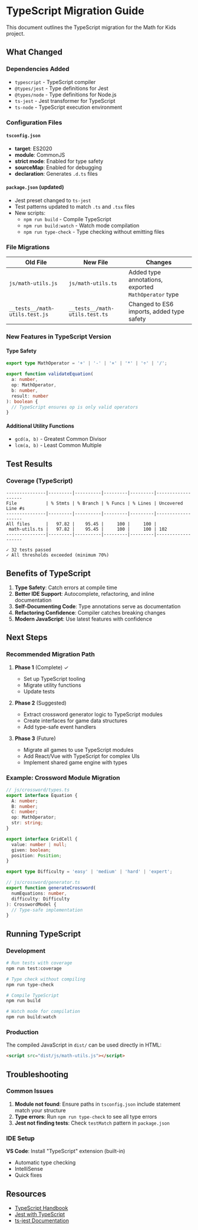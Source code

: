 # TypeScript Migration Guide

This document outlines the TypeScript migration for the Math for Kids project.

## What Changed

### Dependencies Added
- `typescript` - TypeScript compiler
- `@types/jest` - Type definitions for Jest
- `@types/node` - Type definitions for Node.js
- `ts-jest` - Jest transformer for TypeScript
- `ts-node` - TypeScript execution environment

### Configuration Files

#### `tsconfig.json`
- **target**: ES2020
- **module**: CommonJS
- **strict mode**: Enabled for type safety
- **sourceMap**: Enabled for debugging
- **declaration**: Generates `.d.ts` files

#### `package.json` (updated)
- Jest preset changed to `ts-jest`
- Test patterns updated to match `.ts` and `.tsx` files
- New scripts:
  - `npm run build` - Compile TypeScript
  - `npm run build:watch` - Watch mode compilation
  - `npm run type-check` - Type checking without emitting files

### File Migrations

| Old File | New File | Changes |
|----------|----------|---------|
| `js/math-utils.js` | `js/math-utils.ts` | Added type annotations, exported `MathOperator` type |
| `__tests__/math-utils.test.js` | `__tests__/math-utils.test.ts` | Changed to ES6 imports, added type safety |

### New Features in TypeScript Version

#### Type Safety
```typescript
export type MathOperator = '+' | '-' | '×' | '*' | '÷' | '/';

export function validateEquation(
  a: number,
  op: MathOperator,
  b: number,
  result: number
): boolean {
  // TypeScript ensures op is only valid operators
}
```

#### Additional Utility Functions
- `gcd(a, b)` - Greatest Common Divisor
- `lcm(a, b)` - Least Common Multiple

## Test Results

### Coverage (TypeScript)
```
---------------|---------|----------|---------|---------|-------------------
File           | % Stmts | % Branch | % Funcs | % Lines | Uncovered Line #s
---------------|---------|----------|---------|---------|-------------------
All files      |   97.82 |    95.45 |     100 |     100 |
 math-utils.ts |   97.82 |    95.45 |     100 |     100 | 102
---------------|---------|----------|---------|---------|-------------------

✓ 32 tests passed
✓ All thresholds exceeded (minimum 70%)
```

## Benefits of TypeScript

1. **Type Safety**: Catch errors at compile time
2. **Better IDE Support**: Autocomplete, refactoring, and inline documentation
3. **Self-Documenting Code**: Type annotations serve as documentation
4. **Refactoring Confidence**: Compiler catches breaking changes
5. **Modern JavaScript**: Use latest features with confidence

## Next Steps

### Recommended Migration Path

1. **Phase 1** (Complete) ✓
   - Set up TypeScript tooling
   - Migrate utility functions
   - Update tests

2. **Phase 2** (Suggested)
   - Extract crossword generator logic to TypeScript modules
   - Create interfaces for game data structures
   - Add type-safe event handlers

3. **Phase 3** (Future)
   - Migrate all games to use TypeScript modules
   - Add React/Vue with TypeScript for complex UIs
   - Implement shared game engine with types

### Example: Crossword Module Migration

```typescript
// js/crossword/types.ts
export interface Equation {
  A: number;
  B: number;
  C: number;
  op: MathOperator;
  str: string;
}

export interface GridCell {
  value: number | null;
  given: boolean;
  position: Position;
}

export type Difficulty = 'easy' | 'medium' | 'hard' | 'expert';

// js/crossword/generator.ts
export function generateCrossword(
  numEquations: number,
  difficulty: Difficulty
): CrosswordModel {
  // Type-safe implementation
}
```

## Running TypeScript

### Development
```bash
# Run tests with coverage
npm run test:coverage

# Type check without compiling
npm run type-check

# Compile TypeScript
npm run build

# Watch mode for compilation
npm run build:watch
```

### Production
The compiled JavaScript in `dist/` can be used directly in HTML:
```html
<script src="dist/js/math-utils.js"></script>
```

## Troubleshooting

### Common Issues

1. **Module not found**: Ensure paths in `tsconfig.json` include statement match your structure
2. **Type errors**: Run `npm run type-check` to see all type errors
3. **Jest not finding tests**: Check `testMatch` pattern in `package.json`

### IDE Setup

**VS Code**: Install "TypeScript" extension (built-in)
- Automatic type checking
- IntelliSense
- Quick fixes

## Resources

- [TypeScript Handbook](https://www.typescriptlang.org/docs/handbook/intro.html)
- [Jest with TypeScript](https://jestjs.io/docs/getting-started#using-typescript)
- [ts-jest Documentation](https://kulshekhar.github.io/ts-jest/)
